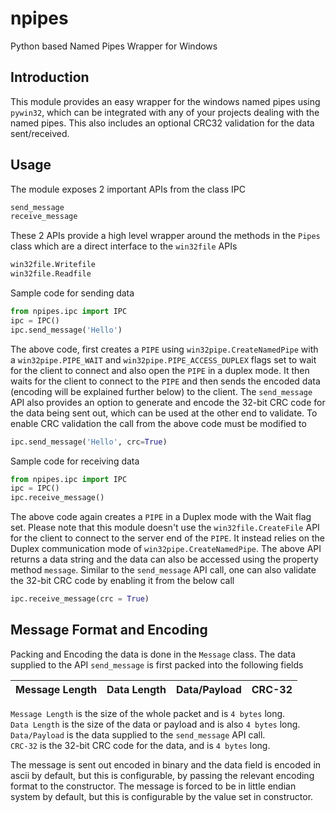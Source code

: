# npipes
Python based Named Pipes Wrapper for Windows

## Introduction
This module provides an easy wrapper for the windows named pipes using ```pywin32```, which can be integrated with any of your projects dealing with the named pipes. This also includes an optional CRC32 validation for the data sent/received.  

## Usage
The module exposes 2 important APIs from the class IPC
```Python 
send_message
receive_message
``` 
These 2 APIs provide a high level wrapper around the methods in the ```Pipes``` class which are a direct interface to the ```win32file``` APIs
```Python
win32file.Writefile 
win32file.Readfile
```
Sample code for sending data
```Python
from npipes.ipc import IPC
ipc = IPC()
ipc.send_message('Hello')
```
The above code, first creates a ```PIPE``` using ```win32pipe.CreateNamedPipe``` with a ```win32pipe.PIPE_WAIT``` and ```win32pipe.PIPE_ACCESS_DUPLEX``` flags set to wait for the client to connect and also open the ```PIPE``` in a duplex mode. It then waits for the client to connect to the ```PIPE``` and then sends the encoded data (encoding will be explained further below) to the client. 
The ```send_message``` API also provides an option to generate and encode the 32-bit CRC code for the data being sent out, which can be used at the other end to validate. To enable CRC validation the call from the above code must be modified to
```Python
ipc.send_message('Hello', crc=True)
```
Sample code for receiving data
```Python
from npipes.ipc import IPC
ipc = IPC()
ipc.receive_message()
```
The above code again creates a ```PIPE``` in a Duplex mode with the Wait flag set. Please note that this module doesn't use the ```win32file.CreateFile``` API for the client to connect to the server end of the ```PIPE```. It instead relies on the Duplex communication mode of  ```win32pipe.CreateNamedPipe```. The above API returns a data string and the data can also be accessed using the property method ```message```. Similar to the ```send_message``` API call, one can also validate the 32-bit CRC code by enabling it from the below call
```Python
ipc.receive_message(crc = True)
```

## Message Format and Encoding
Packing and Encoding the data is done in the ```Message``` class.
The data supplied to the API ```send_message``` is first packed into the following fields

| Message Length | Data Length |      Data/Payload       |  CRC-32  |
|----------------|-------------|-------------------------|----------|

```Message Length``` is the size of the whole packet and is ```4 bytes``` long.  
```Data Length``` is the size of the data or payload and is also ```4 bytes``` long.  
```Data/Payload``` is the data supplied to the ```send_message``` API call.  
```CRC-32``` is the 32-bit CRC code for the data, and is ```4 bytes``` long.  

The message is sent out encoded in binary and the data field is encoded in ascii by default, but this is configurable, by passing the relevant encoding format to the constructor. The message is forced to be in little endian system by default, but this is configurable by the value set in constructor.

